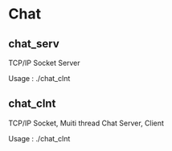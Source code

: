 # Chat

## chat_serv

TCP/IP Socket Server

Usage : ./chat_clnt <IP> <port> <name>


## chat_clnt

TCP/IP Socket, Muiti thread Chat Server, Client

Usage : ./chat_clnt <IP> <port> <name>
